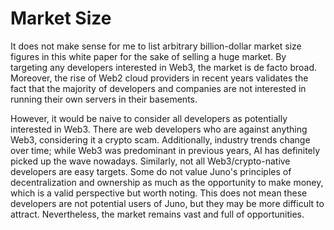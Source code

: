 # Market Size

It does not make sense for me to list arbitrary billion-dollar market size figures in this white paper for the sake of selling a huge market. By targeting any developers interested in Web3, the market is de facto broad. Moreover, the rise of Web2 cloud providers in recent years validates the fact that the majority of developers and companies are not interested in running their own servers in their basements.

However, it would be naive to consider all developers as potentially interested in Web3. There are web developers who are against anything Web3, considering it a crypto scam. Additionally, industry trends change over time; while Web3 was predominant in previous years, AI has definitely picked up the wave nowadays. Similarly, not all Web3/crypto-native developers are easy targets. Some do not value Juno's principles of decentralization and ownership as much as the opportunity to make money, which is a valid perspective but worth noting. This does not mean these developers are not potential users of Juno, but they may be more difficult to attract. Nevertheless, the market remains vast and full of opportunities.
